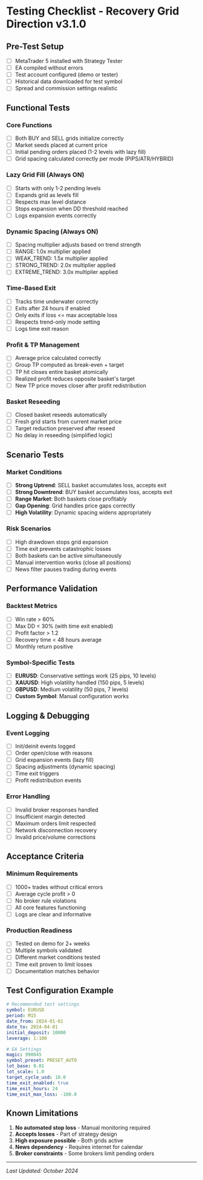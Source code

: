 # Testing Checklist - Recovery Grid Direction v3.1.0

## Pre-Test Setup

- [ ] MetaTrader 5 installed with Strategy Tester
- [ ] EA compiled without errors
- [ ] Test account configured (demo or tester)
- [ ] Historical data downloaded for test symbol
- [ ] Spread and commission settings realistic

## Functional Tests

### Core Functions
- [ ] Both BUY and SELL grids initialize correctly
- [ ] Market seeds placed at current price
- [ ] Initial pending orders placed (1-2 levels with lazy fill)
- [ ] Grid spacing calculated correctly per mode (PIPS/ATR/HYBRID)

### Lazy Grid Fill (Always ON)
- [ ] Starts with only 1-2 pending levels
- [ ] Expands grid as levels fill
- [ ] Respects max level distance
- [ ] Stops expansion when DD threshold reached
- [ ] Logs expansion events correctly

### Dynamic Spacing (Always ON)
- [ ] Spacing multiplier adjusts based on trend strength
- [ ] RANGE: 1.0x multiplier applied
- [ ] WEAK_TREND: 1.5x multiplier applied
- [ ] STRONG_TREND: 2.0x multiplier applied
- [ ] EXTREME_TREND: 3.0x multiplier applied

### Time-Based Exit
- [ ] Tracks time underwater correctly
- [ ] Exits after 24 hours if enabled
- [ ] Only exits if loss <= max acceptable loss
- [ ] Respects trend-only mode setting
- [ ] Logs time exit reason

### Profit & TP Management
- [ ] Average price calculated correctly
- [ ] Group TP computed as break-even + target
- [ ] TP hit closes entire basket atomically
- [ ] Realized profit reduces opposite basket's target
- [ ] New TP price moves closer after profit redistribution

### Basket Reseeding
- [ ] Closed basket reseeds automatically
- [ ] Fresh grid starts from current market price
- [ ] Target reduction preserved after reseed
- [ ] No delay in reseeding (simplified logic)

## Scenario Tests

### Market Conditions
- [ ] **Strong Uptrend**: SELL basket accumulates loss, accepts exit
- [ ] **Strong Downtrend**: BUY basket accumulates loss, accepts exit
- [ ] **Range Market**: Both baskets close profitably
- [ ] **Gap Opening**: Grid handles price gaps correctly
- [ ] **High Volatility**: Dynamic spacing widens appropriately

### Risk Scenarios
- [ ] High drawdown stops grid expansion
- [ ] Time exit prevents catastrophic losses
- [ ] Both baskets can be active simultaneously
- [ ] Manual intervention works (close all positions)
- [ ] News filter pauses trading during events

## Performance Validation

### Backtest Metrics
- [ ] Win rate > 60%
- [ ] Max DD < 30% (with time exit enabled)
- [ ] Profit factor > 1.2
- [ ] Recovery time < 48 hours average
- [ ] Monthly return positive

### Symbol-Specific Tests
- [ ] **EURUSD**: Conservative settings work (25 pips, 10 levels)
- [ ] **XAUUSD**: High volatility handled (150 pips, 5 levels)
- [ ] **GBPUSD**: Medium volatility (50 pips, 7 levels)
- [ ] **Custom Symbol**: Manual configuration works

## Logging & Debugging

### Event Logging
- [ ] Init/deinit events logged
- [ ] Order open/close with reasons
- [ ] Grid expansion events (lazy fill)
- [ ] Spacing adjustments (dynamic spacing)
- [ ] Time exit triggers
- [ ] Profit redistribution events

### Error Handling
- [ ] Invalid broker responses handled
- [ ] Insufficient margin detected
- [ ] Maximum orders limit respected
- [ ] Network disconnection recovery
- [ ] Invalid price/volume corrections

## Acceptance Criteria

### Minimum Requirements
- [ ] 1000+ trades without critical errors
- [ ] Average cycle profit > 0
- [ ] No broker rule violations
- [ ] All core features functioning
- [ ] Logs are clear and informative

### Production Readiness
- [ ] Tested on demo for 2+ weeks
- [ ] Multiple symbols validated
- [ ] Different market conditions tested
- [ ] Time exit proven to limit losses
- [ ] Documentation matches behavior

## Test Configuration Example

```yaml
# Recommended test settings
symbol: EURUSD
period: M15
date_from: 2024-01-01
date_to: 2024-04-01
initial_deposit: 10000
leverage: 1:100

# EA Settings
magic: 990045
symbol_preset: PRESET_AUTO
lot_base: 0.01
lot_scale: 1.0
target_cycle_usd: 10.0
time_exit_enabled: true
time_exit_hours: 24
time_exit_max_loss: -100.0
```

## Known Limitations

1. **No automated stop loss** - Manual monitoring required
2. **Accepts losses** - Part of strategy design
3. **High exposure possible** - Both grids active
4. **News dependency** - Requires internet for calendar
5. **Broker constraints** - Some brokers limit pending orders

---

*Last Updated: October 2024*